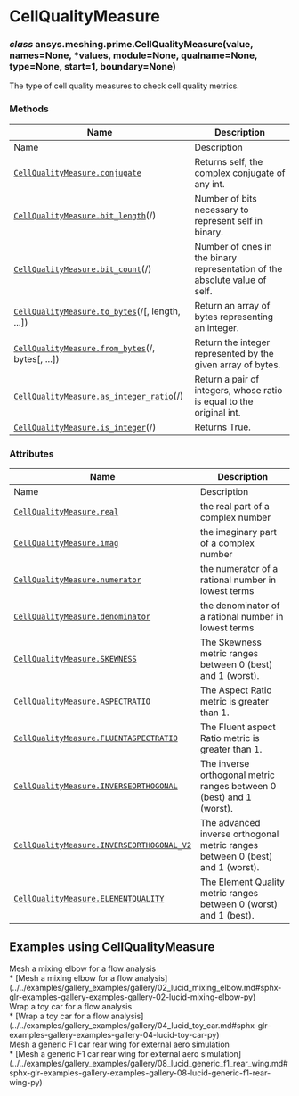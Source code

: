 # CellQualityMeasure

<a id="ansys.meshing.prime.CellQualityMeasure"></a>

### *class* ansys.meshing.prime.CellQualityMeasure(value, names=None, \*values, module=None, qualname=None, type=None, start=1, boundary=None)

The type of cell quality measures to check cell quality metrics.

<!-- !! processed by numpydoc !! -->

### Methods

| Name | Description |
|----------------------------------------------------------------------------------------------------------------------------------------------------------------|----------------------------------------------------------------------------|
| Name | Description |
| [`CellQualityMeasure.conjugate`](ansys.meshing.prime.CellQualityMeasure.conjugate.md#ansys.meshing.prime.CellQualityMeasure.conjugate)                         | Returns self, the complex conjugate of any int.                            |
| [`CellQualityMeasure.bit_length`](ansys.meshing.prime.CellQualityMeasure.bit_length.md#ansys.meshing.prime.CellQualityMeasure.bit_length)(/)                   | Number of bits necessary to represent self in binary.                      |
| [`CellQualityMeasure.bit_count`](ansys.meshing.prime.CellQualityMeasure.bit_count.md#ansys.meshing.prime.CellQualityMeasure.bit_count)(/)                      | Number of ones in the binary representation of the absolute value of self. |
| [`CellQualityMeasure.to_bytes`](ansys.meshing.prime.CellQualityMeasure.to_bytes.md#ansys.meshing.prime.CellQualityMeasure.to_bytes)(/[, length, ...])          | Return an array of bytes representing an integer.                          |
| [`CellQualityMeasure.from_bytes`](ansys.meshing.prime.CellQualityMeasure.from_bytes.md#ansys.meshing.prime.CellQualityMeasure.from_bytes)(/, bytes[, ...])     | Return the integer represented by the given array of bytes.                |
| [`CellQualityMeasure.as_integer_ratio`](ansys.meshing.prime.CellQualityMeasure.as_integer_ratio.md#ansys.meshing.prime.CellQualityMeasure.as_integer_ratio)(/) | Return a pair of integers, whose ratio is equal to the original int.       |
| [`CellQualityMeasure.is_integer`](ansys.meshing.prime.CellQualityMeasure.is_integer.md#ansys.meshing.prime.CellQualityMeasure.is_integer)(/)                   | Returns True.                                                              |

### Attributes

| Name | Description |
|-------------------------------------------------------------------------------------------------------------------------------------------------------------------------|-------------------------------------------------------------------------------|
| Name | Description |
| [`CellQualityMeasure.real`](ansys.meshing.prime.CellQualityMeasure.real.md#ansys.meshing.prime.CellQualityMeasure.real)                                                 | the real part of a complex number                                             |
| [`CellQualityMeasure.imag`](ansys.meshing.prime.CellQualityMeasure.imag.md#ansys.meshing.prime.CellQualityMeasure.imag)                                                 | the imaginary part of a complex number                                        |
| [`CellQualityMeasure.numerator`](ansys.meshing.prime.CellQualityMeasure.numerator.md#ansys.meshing.prime.CellQualityMeasure.numerator)                                  | the numerator of a rational number in lowest terms                            |
| [`CellQualityMeasure.denominator`](ansys.meshing.prime.CellQualityMeasure.denominator.md#ansys.meshing.prime.CellQualityMeasure.denominator)                            | the denominator of a rational number in lowest terms                          |
| [`CellQualityMeasure.SKEWNESS`](ansys.meshing.prime.CellQualityMeasure.SKEWNESS.md#ansys.meshing.prime.CellQualityMeasure.SKEWNESS)                                     | The Skewness metric ranges between 0 (best) and 1 (worst).                    |
| [`CellQualityMeasure.ASPECTRATIO`](ansys.meshing.prime.CellQualityMeasure.ASPECTRATIO.md#ansys.meshing.prime.CellQualityMeasure.ASPECTRATIO)                            | The Aspect Ratio metric is greater than 1.                                    |
| [`CellQualityMeasure.FLUENTASPECTRATIO`](ansys.meshing.prime.CellQualityMeasure.FLUENTASPECTRATIO.md#ansys.meshing.prime.CellQualityMeasure.FLUENTASPECTRATIO)          | The Fluent aspect Ratio metric is greater than 1.                             |
| [`CellQualityMeasure.INVERSEORTHOGONAL`](ansys.meshing.prime.CellQualityMeasure.INVERSEORTHOGONAL.md#ansys.meshing.prime.CellQualityMeasure.INVERSEORTHOGONAL)          | The inverse orthogonal metric ranges between 0 (best) and 1 (worst).          |
| [`CellQualityMeasure.INVERSEORTHOGONAL_V2`](ansys.meshing.prime.CellQualityMeasure.INVERSEORTHOGONAL_V2.md#ansys.meshing.prime.CellQualityMeasure.INVERSEORTHOGONAL_V2) | The advanced inverse orthogonal metric ranges between 0 (best) and 1 (worst). |
| [`CellQualityMeasure.ELEMENTQUALITY`](ansys.meshing.prime.CellQualityMeasure.ELEMENTQUALITY.md#ansys.meshing.prime.CellQualityMeasure.ELEMENTQUALITY)                   | The Element Quality metric ranges between 0 (worst) and 1 (best).             |

<a id="examples-using-cellqualitymeasure"></a>

## Examples using CellQualityMeasure

<div class="sphx-glr-thumbnails">
<!-- thumbnail-parent-div-open --><div class="sphx-glr-thumbcontainer" tooltip="Summary: This example demonstrates how to mesh a mixing elbow for a flow analysis.">  <div class="sphx-glr-thumbnail-title">Mesh a mixing elbow for a flow analysis</div>
</div>
* [Mesh a mixing elbow for a flow analysis](../../examples/gallery_examples/gallery/02_lucid_mixing_elbow.md#sphx-glr-examples-gallery-examples-gallery-02-lucid-mixing-elbow-py)

<div class="sphx-glr-thumbcontainer" tooltip="Summary: This example demonstrates how to wrap a toy car for a flow analysis.">  <div class="sphx-glr-thumbnail-title">Wrap a toy car for a flow analysis</div>
</div>
* [Wrap a toy car for a flow analysis](../../examples/gallery_examples/gallery/04_lucid_toy_car.md#sphx-glr-examples-gallery-examples-gallery-04-lucid-toy-car-py)

<div class="sphx-glr-thumbcontainer" tooltip="Summary: This example demonstrates how to generate a mesh for a generic F1 rear wing STL file model.">  <div class="sphx-glr-thumbnail-title">Mesh a generic F1 car rear wing for external aero simulation</div>
</div>
* [Mesh a generic F1 car rear wing for external aero simulation](../../examples/gallery_examples/gallery/08_lucid_generic_f1_rear_wing.md#sphx-glr-examples-gallery-examples-gallery-08-lucid-generic-f1-rear-wing-py)

<!-- thumbnail-parent-div-close --></div>
<!-- vale on -->
